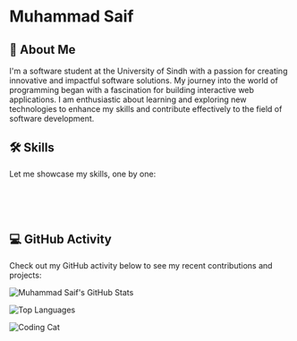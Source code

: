 <!-- Introduction -->
# Muhammad Saif

## 🚀 About Me
I'm a software student at the University of Sindh with a passion for creating innovative and impactful software solutions. My journey into the world of programming began with a fascination for building interactive web applications. I am enthusiastic about learning and exploring new technologies to enhance my skills and contribute effectively to the field of software development.

## 🛠️ Skills
Let me showcase my skills, one by one:

<div class="skills" style="display: flex; justify-content: center; margin-top: 20px;">
  <div class="skill-item" style="animation-delay: 0.5s;">
    <p>React</p>
  </div>
  <div class="skill-item" style="animation-delay: 1s;">
    <p>HTML</p>
  </div>
  <div class="skill-item" style="animation-delay: 1s;">
    <p>CSS</p>
  </div>
  <div class="skill-item" style="animation-delay: 1s;">
    <p>JavaScript</p>
  </div>
  <div class="skill-item" style="animation-delay: 1s;">
    <p>Nodejs</p>
  </div>
  <div class="skill-item" style="animation-delay: 1s;">
    <p>Express.js</p>
  </div>
  <div class="skill-item" style="animation-delay: 1s;">
    <p>MongoDB</p>
  </div>
  <div class="skill-item" style="animation-delay: 1s;">
    <p>TypeScript</p>
  </div>
  
  <!-- Add other skills similarly -->
</div>

<style>
  .skills {
    display: flex;
    justify-content: center;
    margin-top: 20px;
  }
  
  .skill-item {
    text-align: center;
    margin: 0 20px;
    animation: slideIn 0.5s ease-in-out forwards;
    opacity: 0;
  }
  
  @keyframes slideIn {
    from {
      opacity: 0;
      transform: translateY(-20px);
    }
    to {
      opacity: 1;
      transform: translateY(0);
    }
  }
</style>

## 💻 GitHub Activity
Check out my GitHub activity below to see my recent contributions and projects:

![Muhammad Saif's GitHub Stats](https://github-readme-stats.vercel.app/api?username=saifiimuhammad&show_icons=true&theme=dracula&count_private=true&include_all_commits=true)

![Top Languages](https://github-readme-stats.vercel.app/api/top-langs/?username=saifiimuhammad&layout=compact&theme=dracula)

<!-- Animations -->
![Coding Cat](https://media.giphy.com/media/JIX9t2j0ZTN9S/giphy.gif)


